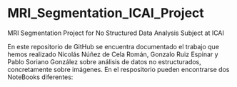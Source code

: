 # MRI_Segmentation_ICAI_Project
MRI Segmentation Project for No Structured Data Analysis Subject at ICAI


En este repositorio de GitHub se encuentra documentado el trabajo que hemos realizado Nicolás Núñez de Cela Román, Gonzalo Ruiz Espinar y Pablo Soriano González sobre análisis de datos no estructurados, concretamente sobre imágenes. En el respositorio pueden encontrarse dos NoteBooks diferentes:

